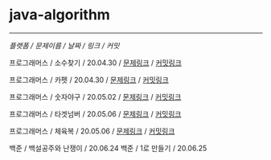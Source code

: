 # java-algorithm
---
*플랫폼 / 문제이름 / 날짜 / 링크 / 커밋*

프로그래머스 / 소수찾기 / 20.04.30 / [문제링크](https://programmers.co.kr/learn/courses/30/lessons/42839)
/ [커밋링크](https://github.com/sihyung92/java-algorithm/commit/5ad6f2bdd3704aa72298a9e27db9b044e3a84fa5)

프로그래머스 / 카펫 / 20.04.30 / [문제링크](https://programmers.co.kr/learn/courses/30/lessons/42842) / [커밋링크](https://github.com/sihyung92/java-algorithm/commit/8a55b73942efdfccd2f1e9e74f9c72e664cbf10a)

프로그래머스 / 숫자야구 / 20.05.02 / [문제링크](https://programmers.co.kr/learn/courses/30/lessons/42841) / [커밋링크](https://github.com/sihyung92/java-algorithm/commit/f7ab988e5905c4b98b37631a8ada12b80029338a)

프로그래머스 / 타겟넘버 / 20.05.06 / [문제링크](https://programmers.co.kr/learn/courses/30/lessons/43165) / [커밋링크](https://github.com/sihyung92/java-algorithm/commit/b448334cdd87d3873e49d0be274fc22e2919e5c5)

프로그래머스 / 체육복 / 20.05.06 / [문제링크](https://programmers.co.kr/learn/courses/30/lessons/42862) / [커밋링크](https://github.com/sihyung92/java-algorithm/commit/29569be5476daccdb4147b2f5a18e234f30e0f7b)

백준 / 백설공주와 난쟁이 / 20.06.24
백준 / 1로 만들기 / 20.06.25
